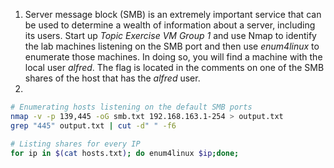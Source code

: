 1. Server message block (SMB) is an extremely important service that can be used to determine a wealth of information about a server, including its users. Start up _Topic Exercise VM Group 1_ and use Nmap to identify the lab machines listening on the SMB port and then use _enum4linux_ to enumerate those machines. In doing so, you will find a machine with the local user _alfred_. The flag is located in the comments on one of the SMB shares of the host that has the _alfred_ user.
2. 
```bash
# Enumerating hosts listening on the default SMB ports
nmap -v -p 139,445 -oG smb.txt 192.168.163.1-254 > output.txt
grep "445" output.txt | cut -d" " -f6

# Listing shares for every IP
for ip in $(cat hosts.txt); do enum4linux $ip;done;
```